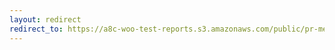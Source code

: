 ```yaml
---
layout: redirect
redirect_to: https://a8c-woo-test-reports.s3.amazonaws.com/public/pr-merge/38172/e2e/index.html
---
```


